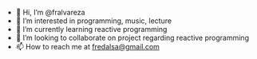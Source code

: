 - 👋 Hi, I’m @fralvareza
- 👀 I’m interested in programming, music, lecture
- 🌱 I’m currently learning reactive programming
- 💞️ I’m looking to collaborate on project regarding reactive programming
- 📫 How to reach me at fredalsa@gmail.com

<!---
fralvareza/fralvareza is a ✨ special ✨ repository because its `README.md` (this file) appears on your GitHub profile.
You can click the Preview link to take a look at your changes.
--->
